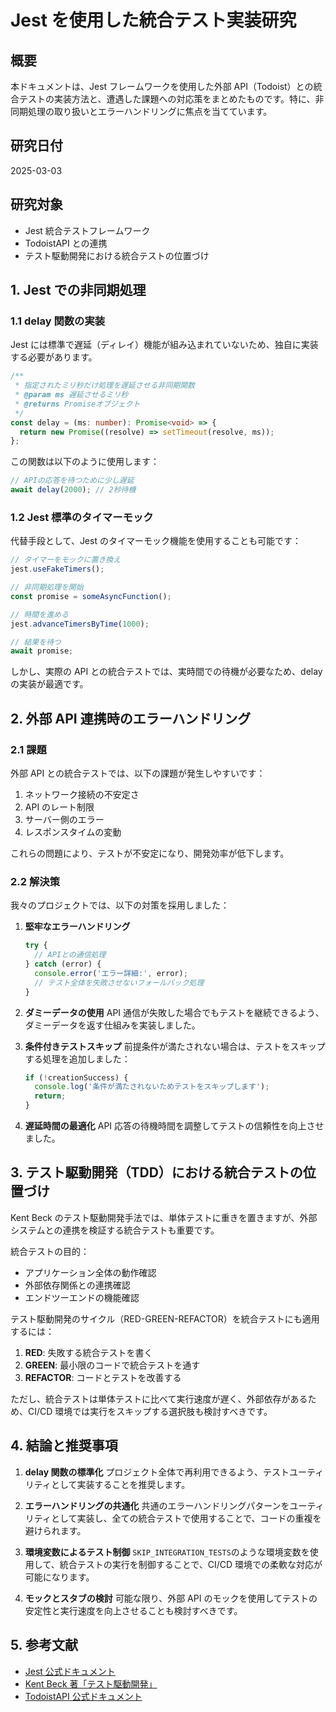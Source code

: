 # Jest を使用した統合テスト実装研究

## 概要

本ドキュメントは、Jest フレームワークを使用した外部 API（Todoist）との統合テストの実装方法と、遭遇した課題への対応策をまとめたものです。特に、非同期処理の取り扱いとエラーハンドリングに焦点を当てています。

## 研究日付

2025-03-03

## 研究対象

- Jest 統合テストフレームワーク
- TodoistAPI との連携
- テスト駆動開発における統合テストの位置づけ

## 1. Jest での非同期処理

### 1.1 delay 関数の実装

Jest には標準で遅延（ディレイ）機能が組み込まれていないため、独自に実装する必要があります。

```typescript
/**
 * 指定されたミリ秒だけ処理を遅延させる非同期関数
 * @param ms 遅延させるミリ秒
 * @returns Promiseオブジェクト
 */
const delay = (ms: number): Promise<void> => {
  return new Promise((resolve) => setTimeout(resolve, ms));
};
```

この関数は以下のように使用します：

```typescript
// APIの応答を待つために少し遅延
await delay(2000); // 2秒待機
```

### 1.2 Jest 標準のタイマーモック

代替手段として、Jest のタイマーモック機能を使用することも可能です：

```typescript
// タイマーをモックに置き換え
jest.useFakeTimers();

// 非同期処理を開始
const promise = someAsyncFunction();

// 時間を進める
jest.advanceTimersByTime(1000);

// 結果を待つ
await promise;
```

しかし、実際の API との統合テストでは、実時間での待機が必要なため、delay の実装が最適です。

## 2. 外部 API 連携時のエラーハンドリング

### 2.1 課題

外部 API との統合テストでは、以下の課題が発生しやすいです：

1. ネットワーク接続の不安定さ
2. API のレート制限
3. サーバー側のエラー
4. レスポンスタイムの変動

これらの問題により、テストが不安定になり、開発効率が低下します。

### 2.2 解決策

我々のプロジェクトでは、以下の対策を採用しました：

1. **堅牢なエラーハンドリング**

   ```typescript
   try {
     // APIとの通信処理
   } catch (error) {
     console.error('エラー詳細:', error);
     // テスト全体を失敗させないフォールバック処理
   }
   ```

2. **ダミーデータの使用**
   API 通信が失敗した場合でもテストを継続できるよう、ダミーデータを返す仕組みを実装しました。

3. **条件付きテストスキップ**
   前提条件が満たされない場合は、テストをスキップする処理を追加しました：

   ```typescript
   if (!creationSuccess) {
     console.log('条件が満たされないためテストをスキップします');
     return;
   }
   ```

4. **遅延時間の最適化**
   API 応答の待機時間を調整してテストの信頼性を向上させました。

## 3. テスト駆動開発（TDD）における統合テストの位置づけ

Kent Beck のテスト駆動開発手法では、単体テストに重きを置きますが、外部システムとの連携を検証する統合テストも重要です。

統合テストの目的：

- アプリケーション全体の動作確認
- 外部依存関係との連携確認
- エンドツーエンドの機能確認

テスト駆動開発のサイクル（RED-GREEN-REFACTOR）を統合テストにも適用するには：

1. **RED**: 失敗する統合テストを書く
2. **GREEN**: 最小限のコードで統合テストを通す
3. **REFACTOR**: コードとテストを改善する

ただし、統合テストは単体テストに比べて実行速度が遅く、外部依存があるため、CI/CD 環境では実行をスキップする選択肢も検討すべきです。

## 4. 結論と推奨事項

1. **delay 関数の標準化**
   プロジェクト全体で再利用できるよう、テストユーティリティとして実装することを推奨します。

2. **エラーハンドリングの共通化**
   共通のエラーハンドリングパターンをユーティリティとして実装し、全ての統合テストで使用することで、コードの重複を避けられます。

3. **環境変数によるテスト制御**
   `SKIP_INTEGRATION_TESTS`のような環境変数を使用して、統合テストの実行を制御することで、CI/CD 環境での柔軟な対応が可能になります。

4. **モックとスタブの検討**
   可能な限り、外部 API のモックを使用してテストの安定性と実行速度を向上させることも検討すべきです。

## 5. 参考文献

- [Jest 公式ドキュメント](https://jestjs.io/docs/asynchronous)
- [Kent Beck 著「テスト駆動開発」](https://www.amazon.co.jp/dp/4274217884)
- [TodoistAPI 公式ドキュメント](https://developer.todoist.com/rest/v1/)
